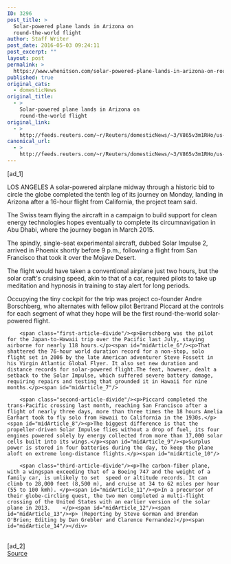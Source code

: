 ```yaml
---
ID: 3296
post_title: >
  Solar-powered plane lands in Arizona on
  round-the-world flight
author: Staff Writer
post_date: 2016-05-03 09:24:11
post_excerpt: ""
layout: post
permalink: >
  https://www.whenitson.com/solar-powered-plane-lands-in-arizona-on-round-the-world-flight/
published: true
original_cats:
  - domesticNews
original_title:
  - >
    Solar-powered plane lands in Arizona on
    round-the-world flight
original_link:
  - >
    http://feeds.reuters.com/~r/Reuters/domesticNews/~3/V865v3m1RHo/us-solar-plane-idUSKCN0XT1N5
canonical_url:
  - >
    http://feeds.reuters.com/~r/Reuters/domesticNews/~3/V865v3m1RHo/us-solar-plane-idUSKCN0XT1N5
---
```

 [ad_1]
<br><div id="articleText">
<span id="midArticle_start"/>

<span id="midArticle_0"/><span class="focusParagraph" readability="6"><p><span class="articleLocation">LOS ANGELES</span> A solar-powered airplane midway through a historic bid to circle the globe completed the tenth leg of its journey on Monday, landing in Arizona after a 16-hour flight from California, the project team said.</p></span><span id="midArticle_1"/><p>The Swiss team flying the aircraft in a campaign to build support for clean energy technologies hopes eventually to complete its circumnavigation in Abu Dhabi, where the journey began in March 2015.</p><span id="midArticle_2"/><p>The spindly, single-seat experimental aircraft, dubbed Solar Impulse 2, arrived in Phoenix shortly before 9 p.m., following a flight from San Francisco that took it over the Mojave Desert.  </p><span id="midArticle_3"/><p>The flight would have taken a conventional airplane just two hours, but the solar craft's cruising speed, akin to that of a car, required pilots to take up meditation and hypnosis in training to stay alert for long periods.</p><span id="midArticle_4"/><p>Occupying the tiny cockpit for the trip was project co-founder Andre Borschberg, who alternates with fellow pilot Bertrand Piccard at the controls for each segment of what they hope will be the first round-the-world solar-powered flight.</p><span id="midArticle_5"/>
        
        <span class="first-article-divide"/><p>Borschberg was the pilot for the Japan-to-Hawaii trip over the Pacific last July, staying airborne for nearly 118 hours.</p><span id="midArticle_6"/><p>That shattered the 76-hour world duration record for a non-stop, solo flight set in 2006 by the late American adventurer Steve Fossett in his Virgin Atlantic Global Flyer. It also set new duration and distance records for solar-powered flight.The feat, however, dealt a setback to the Solar Impulse, which suffered severe battery damage, requiring repairs and testing that grounded it in Hawaii for nine months.</p><span id="midArticle_7"/>
        
        <span class="second-article-divide"/><p>Piccard completed the trans-Pacific crossing last month, reaching San Francisco after a flight of nearly three days, more than three times the 18 hours Amelia Earhart took to fly solo from Hawaii to California in the 1930s.</p><span id="midArticle_8"/><p>The biggest difference is that the propeller-driven Solar Impulse flies without a drop of fuel, its four engines powered solely by energy collected from more than 17,000 solar cells built into its wings.</p><span id="midArticle_9"/><p>Surplus power is stored in four batteries during the day, to keep the plane aloft on extreme long-distance flights.</p><span id="midArticle_10"/>
        
        <span class="third-article-divide"/><p>The carbon-fiber plane, with a wingspan exceeding that of a Boeing 747 and the weight of a family car, is unlikely to set  speed or altitude records. It can climb to 28,000 feet (8,500 m), and cruise at 34 to 62 miles per hour (55 to 100 kmh). </p><span id="midArticle_11"/><p>In a precursor of their globe-circling quest, the two men completed a multi-flight crossing of the United States with an earlier version of the solar plane in 2013.    </p><span id="midArticle_12"/><span id="midArticle_13"/><p> (Reporting by Steve Gorman and Brendan O'Brien; Editing by Dan Grebler and Clarence Fernandez)</p><span id="midArticle_14"/></div>
<br>[ad_2]
<br><a href="http://feeds.reuters.com/~r/Reuters/domesticNews/~3/V865v3m1RHo/us-solar-plane-idUSKCN0XT1N5">Source </a>